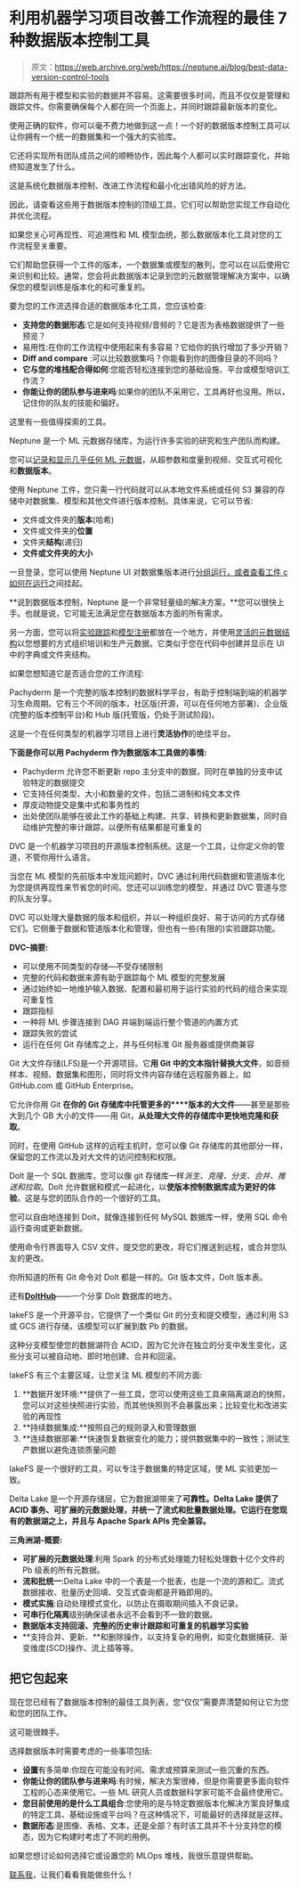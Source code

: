 # 利用机器学习项目改善工作流程的最佳 7 种数据版本控制工具

> 原文：<https://web.archive.org/web/https://neptune.ai/blog/best-data-version-control-tools>

跟踪所有用于模型和实验的数据并不容易。这需要很多时间，而且不仅仅是管理和跟踪文件。你需要确保每个人都在同一个页面上，并同时跟踪最新版本的变化。

使用正确的软件，你可以毫不费力地做到这一点！一个好的数据版本控制工具可以让你拥有一个统一的数据集和一个强大的实验库。

它还将实现所有团队成员之间的顺畅协作，因此每个人都可以实时跟踪变化，并始终知道发生了什么。

这是系统化数据版本控制、改进工作流程和最小化出错风险的好方法。

因此，请查看这些用于数据版本控制的顶级工具，它们可以帮助您实现工作自动化并优化流程。

如果您关心可再现性、可追溯性和 ML 模型血统，那么数据版本化工具对您的工作流程至关重要。

它们帮助您获得一个工件的版本，一个数据集或模型的散列，您可以在以后使用它来识别和比较。通常，您会将此数据版本记录到您的元数据管理解决方案中，以确保您的模型训练是版本化的和可重复的。

要为您的工作流选择合适的数据版本化工具，您应该检查:

*   **支持您的数据形态**:它是如何支持视频/音频的？它是否为表格数据提供了一些预览？
*   易用性:在你的工作流程中使用起来有多容易？它给你的执行增加了多少开销？
*   **Diff and compare** :可以比较数据集吗？你能看到你的图像目录的不同吗？
*   **它与您的堆栈配合得如何**:您能否轻松连接到您的基础设施、平台或模型培训工作流？
*   **你能让你的团队参与进来吗**:如果你的团队不采用它，工具再好也没用。所以，记住你的队友的技能和偏好。

这里有一些值得探索的工具。

Neptune 是一个 ML 元数据存储库，为运行许多实验的研究和生产团队而构建。

您可以[记录和显示几乎任何 ML 元数据](https://web.archive.org/web/20230130145948/https://docs.neptune.ai/you-should-know/what-can-you-log-and-display)，从超参数和度量到视频、交互式可视化和**数据版本**。

使用 Neptune 工件，您只需一行代码就可以从本地文件系统或任何 S3 兼容的存储中对数据集、模型和其他文件进行版本控制。具体来说，它可以节省:

*   文件或文件夹的**版本**(哈希)
*   文件或文件夹的**位置**
*   文件夹**结构**(递归)
*   **文件或文件夹的大小**

一旦登录，您可以使用 Neptune UI 对数据集版本进行[分组运行，或者查看](https://web.archive.org/web/20230130145948/https://docs.neptune.ai/how-to-guides/data-versioning/version-datasets)[工件 c](https://web.archive.org/web/20230130145948/https://docs.neptune.ai/how-to-guides/data-versioning/compare-datasets) [如何在运行](https://web.archive.org/web/20230130145948/https://docs.neptune.ai/how-to-guides/data-versioning/compare-datasets)之间挂起。

**说到数据版本控制，Neptune 是一个非常轻量级的解决方案，**您可以很快上手。也就是说，它可能无法满足您在数据版本方面的所有需求。

另一方面，您可以将[实验跟踪](/web/20230130145948/https://neptune.ai/product/experiment-tracking)和[模型注册](/web/20230130145948/https://neptune.ai/product/model-registry)都放在一个地方，并使用[灵活的元数据结构](https://web.archive.org/web/20230130145948/https://docs.neptune.ai/you-should-know/logging-metadata#run-structure-namespaces)以您想要的方式组织培训和生产元数据。它类似于您在代码中创建并显示在 UI 中的字典或文件夹结构。

如果您想知道它是否适合您的工作流程:

Pachyderm 是一个完整的版本控制的数据科学平台，有助于控制端到端的机器学习生命周期。它有三个不同的版本，社区版(开源，可以在任何地方部署)、企业版(完整的版本控制平台)和 Hub 版(托管版，仍处于测试阶段)。

这是一个在任何类型的机器学习项目上进行**灵活协作**的绝佳平台。

**下面是你可以用 Pachyderm 作为数据版本工具做的事情:**

*   Pachyderm 允许您不断更新 repo 主分支中的数据，同时在单独的分支中试验特定的数据提交
*   它支持任何类型、大小和数量的文件，包括二进制和纯文本文件
*   厚皮动物提交是集中式和事务性的
*   出处使团队能够在彼此工作的基础上构建、共享、转换和更新数据集，同时自动维护完整的审计跟踪，以便所有结果都是可重复的

DVC 是一个机器学习项目的开源版本控制系统。这是一个工具，让你定义你的管道，不管你用什么语言。

当您在 ML 模型的先前版本中发现问题时，DVC 通过利用代码数据和管道版本化为您提供再现性来节省您的时间。您还可以训练您的模型，并通过 DVC 管道与您的队友分享。

DVC 可以处理大量数据的版本和组织，并以一种组织良好、易于访问的方式存储它们。它侧重于数据和管道版本化和管理，但也有一些(有限的)实验跟踪功能。

**DVC–摘要:**

*   可以使用不同类型的存储—不受存储限制
*   完整的代码和数据来源有助于跟踪每个 ML 模型的完整发展
*   通过始终如一地维护输入数据、配置和最初用于运行实验的代码的组合来实现可重复性
*   跟踪指标
*   一种将 ML 步骤连接到 DAG 并端到端运行整个管道的内置方式
*   跟踪失败的尝试
*   运行在任何 Git 存储库之上，并与任何标准 Git 服务器或提供商兼容

Git 大文件存储(LFS)是一个开源项目。它**用 Git 中的文本指针替换大文件**，如音频样本、视频、数据集和图形，同时将文件内容存储在远程服务器上，如 GitHub.com 或 GitHub Enterprise。

它允许你用 Git **在你的 Git 存储库中托管更多的****版本的大文件**——甚至是那些大到几个 GB 大小的文件——用 Git，**从处理大文件的存储库中更快地克隆和获取**。

同时，在使用 GitHub 这样的远程主机时，您可以像 Git 存储库的其他部分一样，保留您的工作流以及对大文件的访问控制和权限。

Dolt 是一个 SQL 数据库，您可以像 git 存储库一样*派生、克隆、分支、合并、推送和拉取*。Dolt 允许数据和模式一起进化，以**使版本控制数据库成为更好的体验**。这是与您的团队合作的一个很好的工具。

您可以自由地连接到 Dolt，就像连接到任何 MySQL 数据库一样，使用 SQL 命令运行查询或更新数据。

使用命令行界面导入 CSV 文件，提交您的更改，将它们推送到远程，或合并您队友的更改。

你所知道的所有 Git 命令对 Dolt 都是一样的。Git 版本文件，Dolt 版本表。

还有[**DoltHub**](https://web.archive.org/web/20230130145948/https://www.dolthub.com/)——一个分享 Dolt 数据库的地方。

lakeFS 是一个开源平台，它提供了一个类似 Git 的分支和提交模型，通过利用 S3 或 GCS 进行存储，该模型可以扩展到数 Pb 的数据。

这种分支模型使您的数据湖符合 ACID，因为它允许在独立的分支中发生变化，这些分支可以被自动地、即时地创建、合并和回滚。

lakeFS 有三个主要区域，让您关注 ML 模型的不同方面:

1.  **数据开发环境:**提供了一些工具，您可以使用这些工具来隔离湖泊的快照，您可以对这些快照进行实验，而其他快照则不会暴露出来；比较变化和改进实验的再现性
2.  **持续数据集成:**按照自己的规则录入和管理数据
3.  **连续数据部署:**快速恢复数据变化的能力；提供数据集中的一致性；测试生产数据以避免连锁质量问题

lakeFS 是一个很好的工具，可以专注于数据集的特定区域，使 ML 实验更加一致。

Delta Lake 是一个开源存储层，它为数据湖带来了**可靠性。Delta Lake 提供了 ACID 事务、可扩展的元数据处理，并统一了流式和批量数据处理。它运行在您现有的数据湖之上，并且与 Apache Spark APIs 完全兼容。**

**三角洲湖-概要:**

*   **可扩展的元数据处理**:利用 Spark 的分布式处理能力轻松处理数十亿个文件的 Pb 级表的所有元数据。
*   **流和批统一**:Delta Lake 中的一个表是一个批表，也是一个流的源和汇。流式数据接收、批量历史回填、交互式查询都是开箱即用的。
*   **模式实施**:自动处理模式变化，以防止在摄取期间插入不良记录。
*   **可串行化隔离**级别确保读者永远不会看到不一致的数据。
*   **数据版本支持回滚、完整的历史审计跟踪和可重复的机器学习实验**
*   **支持合并、更新、**和删除操作，以支持复杂的用例，如变化数据捕获、渐变维度(SCD)操作、流上插等等。

## 把它包起来

现在您已经有了数据版本控制的最佳工具列表，您“仅仅”需要弄清楚如何让它为您和您的团队工作。

这可能很棘手。

选择数据版本时需要考虑的一些事项包括:

*   **设置**有多简单:你现在可能没有时间、需求或预算来测试一些沉重的东西。
*   **你能让你的团队参与进来吗**:有时候，解决方案很棒，但是你需要更多面向软件工程的心态来使用它。一些 ML 研究人员或数据科学家可能不会最终使用它。
*   **您目前使用的是什么工具组合**:您使用的是与特定数据版本化解决方案良好集成的特定工具、基础设施或平台吗？在这种情况下，可能最好的选择就是这样。
*   **数据形态**:是图像、表格、文本，还是全部？有时该工具并不十分支持您的模态，因为它构建时考虑了不同的用例。

如果您想讨论如何选择它或设置您的 MLOps 堆栈，我很乐意提供帮助。

[联系我](https://web.archive.org/web/20230130145948/mailto:jakub.czakon@neptune.ai)，让我们看看我能做些什么！